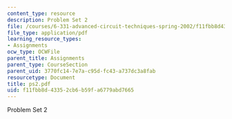 ```yaml
---
content_type: resource
description: Problem Set 2
file: /courses/6-331-advanced-circuit-techniques-spring-2002/f11fbb8d43352cb6b59fa6779abd7665_ps2.pdf
file_type: application/pdf
learning_resource_types:
- Assignments
ocw_type: OCWFile
parent_title: Assignments
parent_type: CourseSection
parent_uid: 3770fc14-7e7a-c95d-fc43-a737dc3a8fab
resourcetype: Document
title: ps2.pdf
uid: f11fbb8d-4335-2cb6-b59f-a6779abd7665
---
```

Problem Set 2

